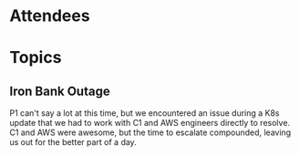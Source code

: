 # Attendees

# Topics
## Iron Bank Outage
P1 can't say a lot at this time, but we encountered an issue during a K8s update that we had to work with C1 and AWS engineers directly to resolve. C1 and AWS were awesome, but the time to escalate compounded, leaving us out for the better part of a day.

